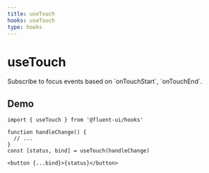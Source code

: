```yaml
---
title: useTouch
hooks: useTouch
type: hooks
---
```


# useTouch

<p class="description">Subscribe to focus events based on `onTouchStart`, `onTouchEnd`.</p>

## Demo

```tsx
import { useTouch } from '@fluent-ui/hooks'

function handleChange() {
  // ...
}
const [status, bind] = useTouch(handleChange)

<button {...bind}>{status}</button>
```
